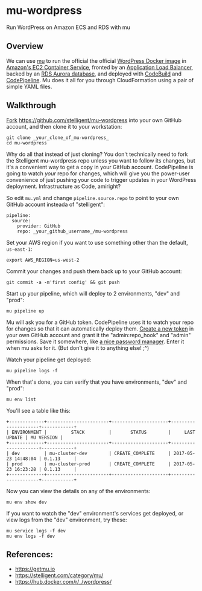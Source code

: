 # mu-wordpress

Run WordPress on Amazon ECS and RDS with mu

## Overview

We can use [mu](https://getmu.io) to run the official
the official [WordPress Docker image](https://hub.docker.com/r/_/wordpress/)
in [Amazon's EC2 Container Service](https://aws.amazon.com/ecs/),
fronted by an [Application Load Balancer](https://aws.amazon.com/elasticloadbalancing/applicationloadbalancer/),
backed by an [RDS Aurora database](https://aws.amazon.com/rds/aurora/),
and deployed with [CodeBuild](https://aws.amazon.com/codebuild/)
and [CodePipeline](https://aws.amazon.com/codepipeline/).
Mu does it all for you through CloudFormation using a pair of simple YAML files.

## Walkthrough

[Fork](https://help.github.com/articles/fork-a-repo/)
https://github.com/stelligent/mu-wordpress into your own GitHub account,
and then clone it to your workstation:

    git clone _your_clone_of_mu-wordpress_
    cd mu-wordpress

Why do all that instead of just cloning? You don't technically need to
fork the Stelligent mu-wordpress repo unless you want to follow its
changes, but it's a convenient way to get a copy in your GitHub account.
CodePipeline is going to watch _your_ repo for changes, which will give
you the power-user convenience of just pushing your code to trigger
updates in your WordPress deployment. Infrastructure as Code, amiright?

So edit `mu.yml` and change `pipeline.source.repo` to point to your
own GitHub account insteada of "stelligent":

    pipeline:
      source:
        provider: GitHub
        repo: _your_github_username_/mu-wordpress

Set your AWS region if you want to use something other than the default,
`us-east-1`:

    export AWS_REGION=us-west-2

Commit your changes and push them back up to your GitHub account:

    git commit -a -m'first config' && git push

Start up your pipeline, which will deploy to 2 environments, "dev" and
"prod":

    mu pipeline up

Mu will ask you for a GitHub token. CodePipeline uses it to watch your
repo for changes so that it can automatically deploy them.
[Create a new token](https://github.com/settings/tokens) in your own
GitHub account and grant it the "admin:repo_hook" and "admin" permissions.
Save it somewhere, like [a nice password manager](https://1password.com).
Enter it when mu asks for it. (But don't give it to anything else! ;^)

Watch your pipeline get deployed:

    mu pipeline logs -f

When that's done, you can verify that you have environments, "dev" and "prod":
    
    mu env list

You'll see a table like this:

    +-------------+-----------------------+---------------------+---------------------+------------+
    | ENVIRONMENT |         STACK         |       STATUS        |     LAST UPDATE | MU VERSION |
    +-------------+-----------------------+---------------------+---------------------+------------+
    | dev         | mu-cluster-dev        | CREATE_COMPLETE     | 2017-05-23 14:48:04 | 0.1.13     |
    | prod        | mu-cluster-prod       | CREATE_COMPLETE     | 2017-05-23 16:23:28 | 0.1.13     |
    +-------------+-----------------------+---------------------+---------------------+------------+

Now you can view the details on any of the environments:

    mu env show dev

If you want to watch the "dev" environment's services get deployed, or view
logs from the "dev" environment, try these:

    mu service logs -f dev
    mu env logs -f dev

## References:

* https://getmu.io
* https://stelligent.com/category/mu/
* https://hub.docker.com/r/_/wordpress/

